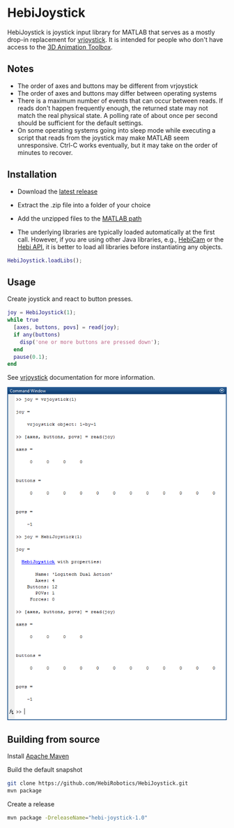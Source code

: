 # HebiJoystick

HebiJoystick is joystick input library for MATLAB that serves as a mostly drop-in replacement for [vrjoystick](https://www.mathworks.com/help/sl3d/vrjoystick.html). It is intended for people who don't have access to the [3D Animation Toolbox](https://www.mathworks.com/products/3d-animation.html). 

## Notes

* The order of axes and buttons may be different from vrjoystick
* The order of axes and buttons may differ between operating systems
* There is a maximum number of events that can occur between reads. If reads don't happen frequently enough, the returned state may not match the real physical state. A polling rate of about once per second should be sufficient for the default settings.
* On some operating systems going into sleep mode while executing a script that reads from the joystick may make MATLAB seem unresponsive. Ctrl-C works eventually, but it may take on the order of minutes to recover.

## Installation

* Download the [latest release](https://github.com/HebiRobotics/HebiJoystick/releases)
* Extract the .zip file into a folder of your choice
* Add the unzipped files to the [MATLAB path](http://www.mathworks.com/help/matlab/ref/path.html)

* The underlying libraries are typically loaded automatically at the first call. However, if you are using other Java libraries, e.g., 
[HebiCam](https://github.com/HebiRobotics/HebiCam) or the [Hebi API](http://hebirobotics.com/matlab), it is better to load all libraries before instantiating any objects.

```matlab
HebiJoystick.loadLibs();
```

## Usage

Create joystick and react to button presses.

```matlab
joy = HebiJoystick(1);
while true
  [axes, buttons, povs] = read(joy);
  if any(buttons)
    disp('one or more buttons are pressed down');
  end
  pause(0.1);
end
```

See [vrjoystick](https://www.mathworks.com/help/sl3d/vrjoystick.html) documentation for more information.

![comparison](https://github.com/HebiRobotics/HebiJoystick/raw/resources/comparison.png)

## Building from source

Install [Apache Maven](http://maven.apache.org/install.html)

Build the default snapshot

```bash
git clone https://github.com/HebiRobotics/HebiJoystick.git
mvn package
```

Create a release

```bash
mvn package -DreleaseName="hebi-joystick-1.0"
```
